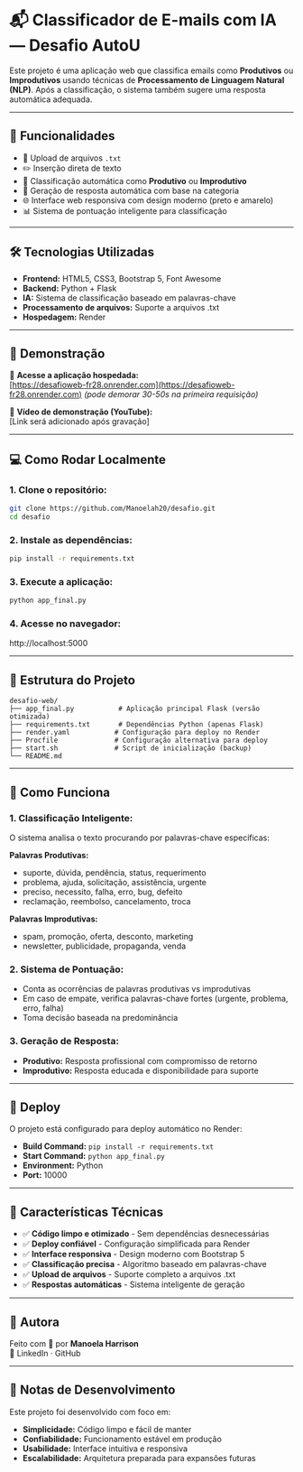 # 📬 Classificador de E-mails com IA — Desafio AutoU

Este projeto é uma aplicação web que classifica emails como **Produtivos** ou **Improdutivos** usando técnicas de **Processamento de Linguagem Natural (NLP)**. Após a classificação, o sistema também sugere uma resposta automática adequada.

---

## 🚀 Funcionalidades

- 📎 Upload de arquivos `.txt`
- ✏️ Inserção direta de texto
- 🧠 Classificação automática como **Produtivo** ou **Improdutivo**
- 🤖 Geração de resposta automática com base na categoria
- 🌐 Interface web responsiva com design moderno (preto e amarelo)
- 📊 Sistema de pontuação inteligente para classificação

---

## 🛠 Tecnologias Utilizadas

- **Frontend:** HTML5, CSS3, Bootstrap 5, Font Awesome
- **Backend:** Python + Flask
- **IA:** Sistema de classificação baseado em palavras-chave
- **Processamento de arquivos:** Suporte a arquivos .txt
- **Hospedagem:** Render

---

## 📸 Demonstração

🔗 **Acesse a aplicação hospedada:**  
[https://desafioweb-fr28.onrender.com](https://desafioweb-fr28.onrender.com) *(pode demorar 30-50s na primeira requisição)*

🎥 **Vídeo de demonstração (YouTube):**  
[Link será adicionado após gravação]

---

## 💻 Como Rodar Localmente

### 1. Clone o repositório:
```bash
git clone https://github.com/Manoelah20/desafio.git
cd desafio
```

### 2. Instale as dependências:
```bash
pip install -r requirements.txt
```

### 3. Execute a aplicação:
```bash
python app_final.py
```

### 4. Acesse no navegador:
http://localhost:5000

---

## 📁 Estrutura do Projeto

```
desafio-web/
├── app_final.py           # Aplicação principal Flask (versão otimizada)
├── requirements.txt       # Dependências Python (apenas Flask)
├── render.yaml           # Configuração para deploy no Render
├── Procfile              # Configuração alternativa para deploy
├── start.sh              # Script de inicialização (backup)
└── README.md
```

---

## 🧠 Como Funciona

### 1. **Classificação Inteligente:**
O sistema analisa o texto procurando por palavras-chave específicas:

**Palavras Produtivas:**
- suporte, dúvida, pendência, status, requerimento
- problema, ajuda, solicitação, assistência, urgente
- preciso, necessito, falha, erro, bug, defeito
- reclamação, reembolso, cancelamento, troca

**Palavras Improdutivas:**
- spam, promoção, oferta, desconto, marketing
- newsletter, publicidade, propaganda, venda

### 2. **Sistema de Pontuação:**
- Conta as ocorrências de palavras produtivas vs improdutivas
- Em caso de empate, verifica palavras-chave fortes (urgente, problema, erro, falha)
- Toma decisão baseada na predominância

### 3. **Geração de Resposta:**
- **Produtivo:** Resposta profissional com compromisso de retorno
- **Improdutivo:** Resposta educada e disponibilidade para suporte

---

## 🚀 Deploy

O projeto está configurado para deploy automático no Render:

- **Build Command:** `pip install -r requirements.txt`
- **Start Command:** `python app_final.py`
- **Environment:** Python
- **Port:** 10000

---

## 🎯 Características Técnicas

- ✅ **Código limpo e otimizado** - Sem dependências desnecessárias
- ✅ **Deploy confiável** - Configuração simplificada para Render
- ✅ **Interface responsiva** - Design moderno com Bootstrap 5
- ✅ **Classificação precisa** - Algoritmo baseado em palavras-chave
- ✅ **Upload de arquivos** - Suporte completo a arquivos .txt
- ✅ **Respostas automáticas** - Sistema inteligente de geração

---

## 🤝 Autora

Feito com 💙 por **Manoela Harrison**  
📧 LinkedIn · GitHub

---

## 📝 Notas de Desenvolvimento

Este projeto foi desenvolvido com foco em:
- **Simplicidade:** Código limpo e fácil de manter
- **Confiabilidade:** Funcionamento estável em produção
- **Usabilidade:** Interface intuitiva e responsiva
- **Escalabilidade:** Arquitetura preparada para expansões futuras